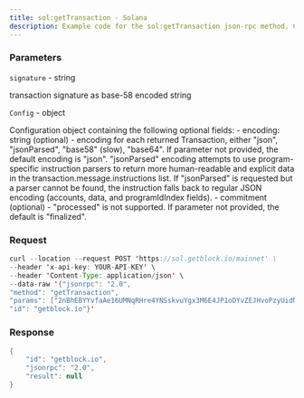 ```yaml
---
title: sol:getTransaction - Solana
description: Example code for the sol:getTransaction json-rpc method. Сomplete guide on how to use sol:getTransaction json-rpc in GetBlock.io Web3 documentation.
---
```


### Parameters


`signature` - string

transaction signature as base-58 encoded string

`Config` - object

Configuration object containing the following optional fields: -
encoding: string (optional) - encoding for each returned Transaction,
either "json", "jsonParsed", "base58" (slow), "base64". If parameter not
provided, the default encoding is "json". "jsonParsed" encoding attempts
to use program-specific instruction parsers to return more
human-readable and explicit data in the transaction.message.instructions
list. If "jsonParsed" is requested but a parser cannot be found, the
instruction falls back to regular JSON encoding (accounts, data, and
programIdIndex fields). - commitment (optional) - "processed" is not
supported. If parameter not provided, the default is "finalized".

### Request

``` java
curl --location --request POST 'https://sol.getblock.io/mainnet' \ 
--header 'x-api-key: YOUR-API-KEY' \ 
--header 'Content-Type: application/json' \ 
--data-raw '{"jsonrpc": "2.0",
"method": "getTransaction",
"params": ["2nBhEBYYvfaAe16UMNqRHre4YNSskvuYgx3M6E4JP1oDYvZEJHvoPzyUidNgNX5r9sTyN1J9UxtbCXy2rqYcuyuv", "json"],
"id": "getblock.io"}'
```

###  Response

``` java
{
    "id": "getblock.io",
    "jsonrpc": "2.0",
    "result": null
}
```

